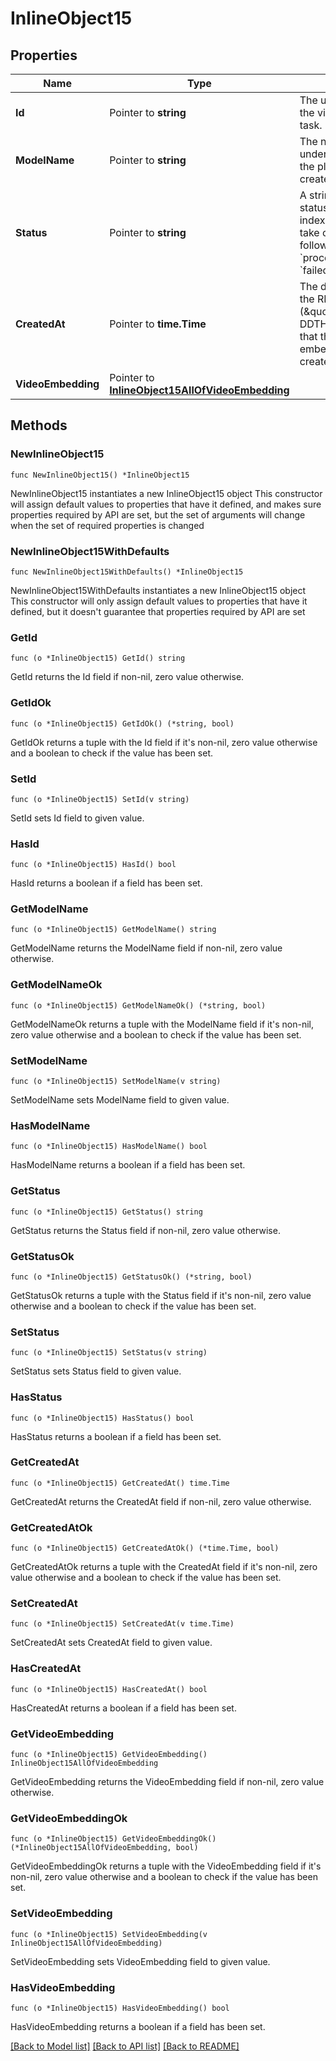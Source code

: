 # InlineObject15

## Properties

Name | Type | Description | Notes
------------ | ------------- | ------------- | -------------
**Id** | Pointer to **string** | The unique identifier of the video embedding task.  | [optional] 
**ModelName** | Pointer to **string** | The name of the video understanding model the platform used to create the embedding.  | [optional] 
**Status** | Pointer to **string** | A string indicating the status of the video indexing task. It can take one of the following values: &#x60;processing&#x60;, &#x60;ready&#x60; or &#x60;failed&#x60;.  | [optional] 
**CreatedAt** | Pointer to **time.Time** | The date and time, in the RFC 3339 format (\&quot;YYYY-MM-DDTHH:mm:ssZ\&quot;), that the video embedding task was created.  | [optional] 
**VideoEmbedding** | Pointer to [**InlineObject15AllOfVideoEmbedding**](InlineObject15AllOfVideoEmbedding.md) |  | [optional] 

## Methods

### NewInlineObject15

`func NewInlineObject15() *InlineObject15`

NewInlineObject15 instantiates a new InlineObject15 object
This constructor will assign default values to properties that have it defined,
and makes sure properties required by API are set, but the set of arguments
will change when the set of required properties is changed

### NewInlineObject15WithDefaults

`func NewInlineObject15WithDefaults() *InlineObject15`

NewInlineObject15WithDefaults instantiates a new InlineObject15 object
This constructor will only assign default values to properties that have it defined,
but it doesn't guarantee that properties required by API are set

### GetId

`func (o *InlineObject15) GetId() string`

GetId returns the Id field if non-nil, zero value otherwise.

### GetIdOk

`func (o *InlineObject15) GetIdOk() (*string, bool)`

GetIdOk returns a tuple with the Id field if it's non-nil, zero value otherwise
and a boolean to check if the value has been set.

### SetId

`func (o *InlineObject15) SetId(v string)`

SetId sets Id field to given value.

### HasId

`func (o *InlineObject15) HasId() bool`

HasId returns a boolean if a field has been set.

### GetModelName

`func (o *InlineObject15) GetModelName() string`

GetModelName returns the ModelName field if non-nil, zero value otherwise.

### GetModelNameOk

`func (o *InlineObject15) GetModelNameOk() (*string, bool)`

GetModelNameOk returns a tuple with the ModelName field if it's non-nil, zero value otherwise
and a boolean to check if the value has been set.

### SetModelName

`func (o *InlineObject15) SetModelName(v string)`

SetModelName sets ModelName field to given value.

### HasModelName

`func (o *InlineObject15) HasModelName() bool`

HasModelName returns a boolean if a field has been set.

### GetStatus

`func (o *InlineObject15) GetStatus() string`

GetStatus returns the Status field if non-nil, zero value otherwise.

### GetStatusOk

`func (o *InlineObject15) GetStatusOk() (*string, bool)`

GetStatusOk returns a tuple with the Status field if it's non-nil, zero value otherwise
and a boolean to check if the value has been set.

### SetStatus

`func (o *InlineObject15) SetStatus(v string)`

SetStatus sets Status field to given value.

### HasStatus

`func (o *InlineObject15) HasStatus() bool`

HasStatus returns a boolean if a field has been set.

### GetCreatedAt

`func (o *InlineObject15) GetCreatedAt() time.Time`

GetCreatedAt returns the CreatedAt field if non-nil, zero value otherwise.

### GetCreatedAtOk

`func (o *InlineObject15) GetCreatedAtOk() (*time.Time, bool)`

GetCreatedAtOk returns a tuple with the CreatedAt field if it's non-nil, zero value otherwise
and a boolean to check if the value has been set.

### SetCreatedAt

`func (o *InlineObject15) SetCreatedAt(v time.Time)`

SetCreatedAt sets CreatedAt field to given value.

### HasCreatedAt

`func (o *InlineObject15) HasCreatedAt() bool`

HasCreatedAt returns a boolean if a field has been set.

### GetVideoEmbedding

`func (o *InlineObject15) GetVideoEmbedding() InlineObject15AllOfVideoEmbedding`

GetVideoEmbedding returns the VideoEmbedding field if non-nil, zero value otherwise.

### GetVideoEmbeddingOk

`func (o *InlineObject15) GetVideoEmbeddingOk() (*InlineObject15AllOfVideoEmbedding, bool)`

GetVideoEmbeddingOk returns a tuple with the VideoEmbedding field if it's non-nil, zero value otherwise
and a boolean to check if the value has been set.

### SetVideoEmbedding

`func (o *InlineObject15) SetVideoEmbedding(v InlineObject15AllOfVideoEmbedding)`

SetVideoEmbedding sets VideoEmbedding field to given value.

### HasVideoEmbedding

`func (o *InlineObject15) HasVideoEmbedding() bool`

HasVideoEmbedding returns a boolean if a field has been set.


[[Back to Model list]](../README.md#documentation-for-models) [[Back to API list]](../README.md#documentation-for-api-endpoints) [[Back to README]](../README.md)


